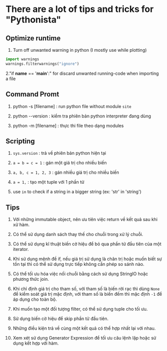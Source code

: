 # There are a lot of tips and tricks for "Pythonista"

## Optimize runtime

1. Turn off unwanted warning in python (I mostly use while plotting)

``` Python
import warnings
warnings.filterwarnings("ignore")
```

2."if __name__ == '__main__':" for discard unwanted running-code when importing a file

## Command Promt

1. python -s [filename] : run python file without module `site`

2. python --version : kiểm tra phiên bản python interpreter đang dùng

3. python -m [filename] : thực thi file theo dạng modules

## Scripting

1. `sys.version` : trả về phiên bản python hiện tại

2. `a = b = c = 1` : gán một giá trị cho nhiều biến

3. `a, b, c = 1, 2, 3` : gán nhiều giá trị cho nhiều biến

4. `a = 1,` : tạo một tuple với 1 phần tử

5. use `in` to check if a string in a bigger string (ex: 'str' in 'string')

## Tips

1. Với những immutable object, nên ưu tiên việc return về kết quả sau khi xử hàm.

2. Có thể sử dụng danh sách thay thế cho chuỗi trong xử lý chuỗi.

3. Có thể sử dụng kĩ thuật biến cờ hiệu để bỏ qua phần tử đầu tiên của một iterator.

4. Khi sử dụng mệnh đề if, nếu giá trị sử dụng là chân trị hoặc muốn biết sự tồn tại thì có thể sử dụng trực tiếp không cần phép so sánh nào.

5. Có thể tối ưu hóa việc nối chuỗi bằng cách sử dụng StringIO hoặc phương thức join.

6. Khi chỉ định giá trị cho tham số, với tham số là biến rời rạc thì dùng `None` để kiểm soát giá trị mặc định, với tham số là biến đếm thì mặc định `-1` để áp dụng cho toàn bộ.

7. Khi muốn tạo một đối tượng filter, có thể sử dụng tuple cho tối ưu.

8. Sử dụng biến cờ hiệu để skip phần tử đầu tiên.

9. Những điều kiện trả về cùng một kết quả có thể hợp nhất lại với nhau.

10. Xem xét sử dụng Generator Expression để tối ưu câu lệnh lặp hoặc sử dụng kết hợp với hàm.
